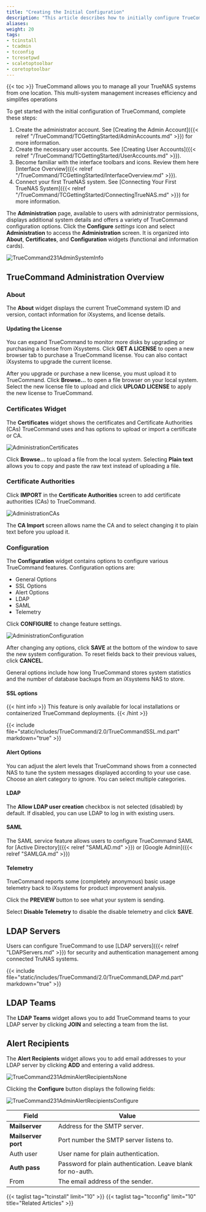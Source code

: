 ```yaml
---
title: "Creating the Initial Configuration"
description: "This article describes how to initially configure TrueCommand."
aliases:
weight: 20
tags:
- tcinstall
- tcadmin
- tcconfig
- tcresetpwd
- scaletoptoolbar
- coretoptoolbar
---
```

{{< toc >}}
TrueCommand allows you to manage all your TrueNAS systems from one location. This multi-system management increases efficiency and simplifes operations

To get started with the initial configuration of TrueCommand, complete these steps:

1. Create the administrator account. See [Creating the Admin Account]({{< relref "/TrueCommand/TCGettingStarted/AdminAccounts.md" >}}) for more information.
2. Create the necessary user accounts. See [Creating User Accounts]({{< relref "/TrueCommand/TCGettingStarted/UserAccounts.md" >}}).
3. Become familiar with the interface toolbars and icons. Review them here [Interface Overview]({{< relref "/TrueCommand/TCGettingStarted/InterfaceOverview.md" >}}).
4. Connect your first TrueNAS system. See [Connecting Your First TrueNAS System]({{< relref "/TrueCommand/TCGettingStarted/ConnectingTrueNAS.md" >}}) for more information.

The **Administration** page, available to users with administrator permissions, displays additional system details and offers a variety of TrueCommand configuration options.
Click the **Configure** <i class="material-icons" aria-hidden="true" title="Settings">settings</i> icon and select **Administration** to access the **Administration** screen. It is organized into **About**, **Certificates**, and **Configuration** widgets (functional and information cards).

![TrueCommand231AdminSystemInfo](/images/TrueCommand/2.3.1/TrueCommand231AdminSystemInfo.png "Administration Configuration")

## TrueCommand Administration Overview

### About

The **About** widget displays the current TrueCommand system ID and version, contact information for iXsystems, and license details. 

#### Updating the License

You can expand TrueCommand to monitor more disks by upgrading or purchasing a license from iXsystems.
Click **GET A LICENSE** to open a new browser tab to purchase a TrueCommand license.
You can also contact iXsystems to upgrade the current license.

After you upgrade or purchase a new license, you must upload it to TrueCommand.
Click **Browse…** to open a file browser on your local system.
Select the new license file to upload and click **UPLOAD LICENSE** to apply the new license to TrueCommand.

### Certificates Widget

The **Certificates** widget shows the certificates and Certificate Authorities (CAs) TrueCommand uses and has options to upload or import a certificate or CA.

![AdministrationCertificates](/images/TrueCommand/2.2/AdministrationCertificates.png "Administration: Certificates")

Click **Browse...** to upload a file from the local system.
Selecting **Plain text** allows you to copy and paste the raw text instead of uploading a file.

### Certificate Authorities

Click **IMPORT** in the **Certificate Authorities** screen to add certificate authorities (CAs) to TrueCommand.

![AdministrationCAs](/images/TrueCommand/2.2/AdministrationCAs.png "Administration: Certificates")

The **CA Import** screen allows name the CA and to select changing it to plain text before you upload it.

### Configuration

The **Configuration** widget contains options to configure various TrueCommand features. Configuration options are: 

* General Options
* SSL Options
* Alert Options
* LDAP
* SAML
* Telemetry

Click **CONFIGURE** to change feature settings.

![AdministrationConfiguration](/images/TrueCommand/2.2/AdministrationConfiguration.png "Administration: Configuration1")

After changing any options, click **SAVE** at the bottom of the window to save the new system configuration.
To reset fields back to their previous values, click **CANCEL**.

General options include how long TrueCommand stores system statistics and the number of database backups from an iXsystems NAS to store.

#### SSL options

{{< hint info >}}
This feature is only available for local installations or containerized TrueCommand deployments.
{{< /hint >}}

{{< include file="static/includes/TrueCommand/2.0/TrueCommandSSL.md.part" markdown="true" >}}

#### Alert Options

You can adjust the alert levels that TrueCommand shows from a connected NAS to tune the system messages displayed according to your use case.
Choose an alert category to ignore.
You can select multiple categories.

#### LDAP

The **Allow LDAP user creation** checkbox is not selected (disabled) by default. If disabled, you can use LDAP to log in with existing users.

#### SAML

The SAML service feature allows users to configure TrueCommand SAML for [Active Directory]({{< relref "SAMLAD.md" >}}) or [Google Admin]({{< relref "SAMLGA.md" >}})

#### Telemetry

TrueCommand reports some (completely anonymous) basic usage telemetry back to iXsystems for product improvement analysis.

Click the **PREVIEW** button to see what your system is sending.

Select **Disable Telemetry** to disable the disable telemetry and click **SAVE**.

## LDAP Servers

Users can configure TrueCommand to use [LDAP servers]({{< relref "LDAPServers.md" >}}) for security and authentication management among connected TruNAS systems.

{{< include file="static/includes/TrueCommand/2.0/TrueCommandLDAP.md.part" markdown="true" >}}

## LDAP Teams

The **LDAP Teams** widget allows you to add TrueCommand teams to your LDAP server by clicking **JOIN** and selecting a team from the list.

## Alert Recipients

The **Alert Recipients** widget allows you to add email addresses to your LDAP server by clicking **ADD** and entering a valid address.

![TrueCommand231AdminAlertRecipientsNone](/images/TrueCommand/2.3.1/TrueCommand231AdminAlertRecipientsNone.png "Administration: Alert Recipients Widget")

Clicking the **Configure** button displays the following fields:

![TrueCommand231AdminAlertRecipientsConfigure](/images/TrueCommand/2.3.1/TrueCommand231AdminAlertRecipientsConfigure.png "Administration: Mailing List Configuration")

| Field | Value |
| ----- | ------------- |
| **Mailserver** | Address for the SMTP server. |
| **Mailserver port** | Port number the SMTP server listens to. |
| Auth user | User name for plain authentication. |
| **Auth pass** | Password for plain authentication. Leave blank for no-auth. |
| From | The email address of the sender. |

{{< taglist tag="tcinstall" limit="10" >}}
{{< taglist tag="tcconfig" limit="10" title="Related Articles" >}}
